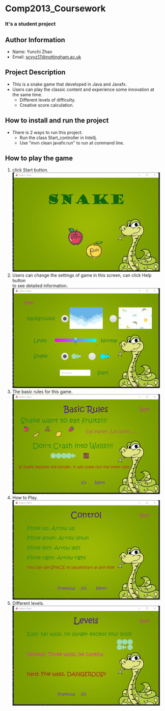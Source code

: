 # Comp2013_Coursework  

### It's a student project
## Author Information  
* Name: Yunchi Zhao
* Email: scyyz17@nottingham.ac.uk

## Project Description
* This is a snake game that developed in Java and Javafx.
* Users can play the classic content and experience some innovation at the same time.
    - Different levels of difficulty.
    - Creative score calculation.

## How to install and run the project
 
* There is 2 ways to run this project.
    - Run the class Start_controller in Intellj.
    - Use "mvn clean javafx:run" to run at command line.


## How to play the game
1. click Start button.  
![start screen](md_files/start.png)  
2. Users can change the settings of game in this screen, can click Help button  
to see detailed information.  
![setting screen](md_files/setting.png) 
3.  The basic rules for this game.  
![setting screen](md_files/rules.png) 
4.  How to Play.  
![setting screen](md_files/control.png) 
5. Different levels.  
![setting screen](md_files/level.png) 